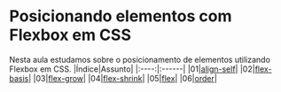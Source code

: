 # Posicionando elementos com Flexbox em CSS

Nesta aula estudamos sobre o posicionamento de elementos utilizando Flexbox em CSS.
|Índice|Assunto|
|:----:|:------|
|01|[align-self](https://github.com/DheniMoura/DIO-Bootacamp-Santander-2022/blob/main/01%20-%20Introdu%C3%A7%C3%A3o%20a%20cria%C3%A7%C3%A3o%20de%20websites%20com%20HTML5%20e%20CSS3/Aula%2002%20-%20Introdu%C3%A7%C3%A3o%20a%20Flexbox%20Pt2/align-self.html)|
|02|[flex-basis](https://github.com/DheniMoura/DIO-Bootacamp-Santander-2022/blob/main/01%20-%20Introdu%C3%A7%C3%A3o%20a%20cria%C3%A7%C3%A3o%20de%20websites%20com%20HTML5%20e%20CSS3/Aula%2002%20-%20Introdu%C3%A7%C3%A3o%20a%20Flexbox%20Pt2/flex-basis.html)|
|03|[flex-grow](https://github.com/DheniMoura/DIO-Bootacamp-Santander-2022/blob/main/01%20-%20Introdu%C3%A7%C3%A3o%20a%20cria%C3%A7%C3%A3o%20de%20websites%20com%20HTML5%20e%20CSS3/Aula%2002%20-%20Introdu%C3%A7%C3%A3o%20a%20Flexbox%20Pt2/flex-grow.html)|
|04|[flex-shrink](https://github.com/DheniMoura/DIO-Bootacamp-Santander-2022/blob/main/01%20-%20Introdu%C3%A7%C3%A3o%20a%20cria%C3%A7%C3%A3o%20de%20websites%20com%20HTML5%20e%20CSS3/Aula%2002%20-%20Introdu%C3%A7%C3%A3o%20a%20Flexbox%20Pt2/flex-shrink.html)|
|05|[flex](https://github.com/DheniMoura/DIO-Bootacamp-Santander-2022/blob/main/01%20-%20Introdu%C3%A7%C3%A3o%20a%20cria%C3%A7%C3%A3o%20de%20websites%20com%20HTML5%20e%20CSS3/Aula%2002%20-%20Introdu%C3%A7%C3%A3o%20a%20Flexbox%20Pt2/flex.html)|
|06|[order](https://github.com/DheniMoura/DIO-Bootacamp-Santander-2022/blob/main/01%20-%20Introdu%C3%A7%C3%A3o%20a%20cria%C3%A7%C3%A3o%20de%20websites%20com%20HTML5%20e%20CSS3/Aula%2002%20-%20Introdu%C3%A7%C3%A3o%20a%20Flexbox%20Pt2/order.html)|
